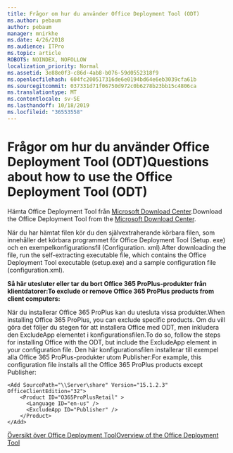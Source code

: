 ```yaml
---
title: Frågor om hur du använder Office Deployment Tool (ODT)
ms.author: pebaum
author: pebaum
manager: mnirkhe
ms.date: 4/26/2018
ms.audience: ITPro
ms.topic: article
ROBOTS: NOINDEX, NOFOLLOW
localization_priority: Normal
ms.assetid: 3e88e0f3-c86d-4ab8-b076-59d0552318f9
ms.openlocfilehash: 604fc200517316de6e0194bd64e6eb3039cfa61b
ms.sourcegitcommit: 037331d71f06750d972c0b6278b23bb15c4806ca
ms.translationtype: MT
ms.contentlocale: sv-SE
ms.lasthandoff: 10/18/2019
ms.locfileid: "36553558"
---
```

# <a name="questions-about-how-to-use-the-office-deployment-tool-odt"></a><span data-ttu-id="7514e-102">Frågor om hur du använder Office Deployment Tool (ODT)</span><span class="sxs-lookup"><span data-stu-id="7514e-102">Questions about how to use the Office Deployment Tool (ODT)</span></span>

<span data-ttu-id="7514e-103">Hämta Office Deployment Tool från [Microsoft Download Center](http://go.microsoft.com/fwlink/p/?LinkID=626065).</span><span class="sxs-lookup"><span data-stu-id="7514e-103">Download the Office Deployment Tool from the [Microsoft Download Center](http://go.microsoft.com/fwlink/p/?LinkID=626065).</span></span>
  
<span data-ttu-id="7514e-104">När du har hämtat filen kör du den självextraherande körbara filen, som innehåller det körbara programmet för Office Deployment Tool (Setup. exe) och en exempelkonfigurationsfil (Configuration. xml).</span><span class="sxs-lookup"><span data-stu-id="7514e-104">After downloading the file, run the self-extracting executable file, which contains the Office Deployment Tool executable (setup.exe) and a sample configuration file (configuration.xml).</span></span>
  
 <span data-ttu-id="7514e-105">**Så här utesluter eller tar du bort Office 365 ProPlus-produkter från klientdatorer:**</span><span class="sxs-lookup"><span data-stu-id="7514e-105">**To exclude or remove Office 365 ProPlus products from client computers:**</span></span>
  
<span data-ttu-id="7514e-106">När du installerar Office 365 ProPlus kan du utesluta vissa produkter.</span><span class="sxs-lookup"><span data-stu-id="7514e-106">When installing Office 365 ProPlus, you can exclude specific products.</span></span> <span data-ttu-id="7514e-107">Om du vill göra det följer du stegen för att installera Office med ODT, men inkludera den ExcludeApp elementet i konfigurationsfilen.</span><span class="sxs-lookup"><span data-stu-id="7514e-107">To do so, follow the steps for installing Office with the ODT, but include the ExcludeApp element in your configuration file.</span></span> <span data-ttu-id="7514e-108">Den här konfigurationsfilen installerar till exempel alla Office 365 ProPlus-produkter utom Publisher:</span><span class="sxs-lookup"><span data-stu-id="7514e-108">For example, this configuration file installs all the Office 365 ProPlus products except Publisher:</span></span>
  
```
<Add SourcePath="\\Server\share" Version="15.1.2.3" OfficeClientEdition="32">
    <Product ID="O365ProPlusRetail" >
      <Language ID="en-us" />
      <ExcludeApp ID="Publisher" />
    </Product>
</Add>
```

[<span data-ttu-id="7514e-109">Översikt över Office Deployment Tool</span><span class="sxs-lookup"><span data-stu-id="7514e-109">Overview of the Office Deployment Tool</span></span>](https://docs.microsoft.com/deployoffice/overview-of-the-office-2016-deployment-tool)
  

